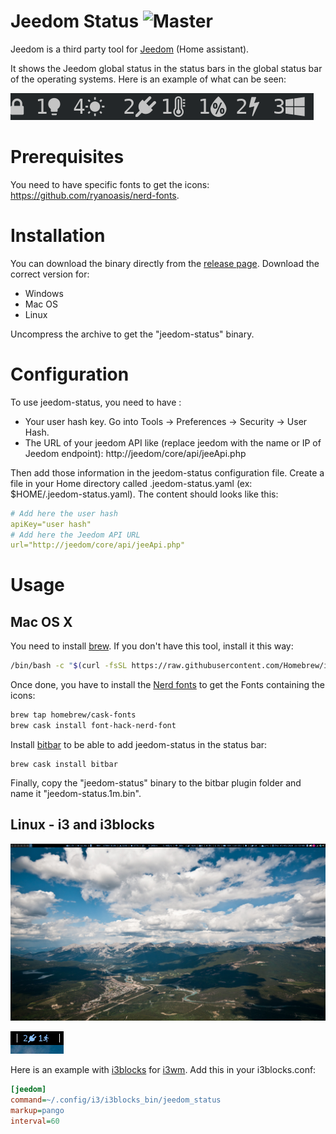 # Jeedom Status ![Master](https://github.com/deimosfr/jeedom-status/workflows/Push/badge.svg?branch=master)

Jeedom is a third party tool for [Jeedom](https://jeedom.com/) (Home assistant).

It shows the Jeedom global status in the status bars in the global status bar of the operating systems. Here is an example of what can be seen:

![all_output](assets/output_all.png)

# Prerequisites

You need to have specific fonts to get the icons: https://github.com/ryanoasis/nerd-fonts.

# Installation

You can download the binary directly from the [release page](https://github.com/deimosfr/jeedom-status/releases). Download the correct version for:
* Windows
* Mac OS
* Linux

Uncompress the archive to get the "jeedom-status" binary.

# Configuration

To use jeedom-status, you need to have :
* Your user hash key. Go into Tools -> Preferences -> Security -> User Hash.
* The URL of your jeedom API like (replace jeedom with the name or IP of Jeedom endpoint): http://jeedom/core/api/jeeApi.php

Then add those information in the jeedom-status configuration file. Create a file in your Home directory called .jeedom-status.yaml (ex: $HOME/.jeedom-status.yaml).
The content should looks like this:

```yaml
# Add here the user hash
apiKey="user hash"
# Add here the Jeedom API URL
url="http://jeedom/core/api/jeeApi.php"
```

# Usage

## Mac OS X

You need to install [brew](https://brew.sh/). If you don't have this tool, install it this way:
```bash
/bin/bash -c "$(curl -fsSL https://raw.githubusercontent.com/Homebrew/install/master/install.sh)"
```

Once done, you have to install the [Nerd fonts](https://github.com/ryanoasis/nerd-fonts) to get the Fonts containing the icons:
```bash
brew tap homebrew/cask-fonts
brew cask install font-hack-nerd-font
```

Install [bitbar](https://getbitbar.com/) to be able to add jeedom-status in the status bar:
```bitbar
brew cask install bitbar
```

Finally, copy the "jeedom-status" binary to the bitbar plugin folder and name it "jeedom-status.1m.bin".

## Linux - i3 and i3blocks

![i3_desktop](assets/i3_desktop.png)

![i3_output](assets/i3_output.png)

Here is an example with [i3blocks](https://github.com/vivien/i3blocks) for [i3wm](https://i3wm.org/). Add this in your i3blocks.conf:

```ini
[jeedom]
command=~/.config/i3/i3blocks_bin/jeedom_status
markup=pango
interval=60
```

